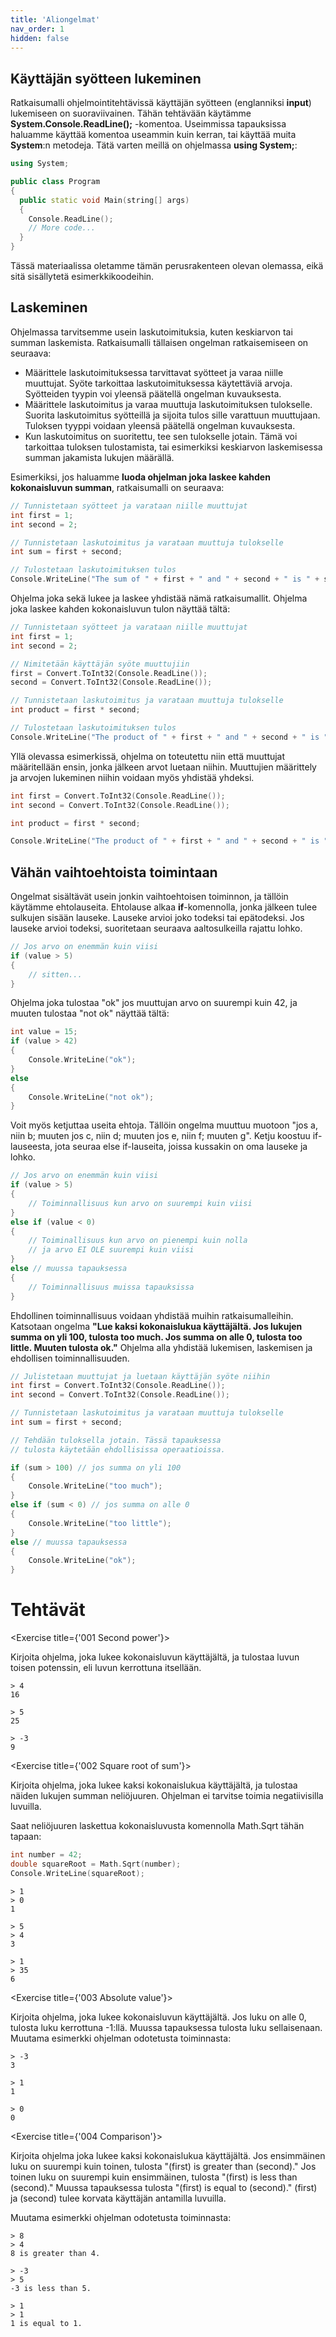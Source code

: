 ```yaml
---
title: 'Aliongelmat'
nav_order: 1
hidden: false
---
```


## Käyttäjän syötteen lukeminen

Ratkaisumalli ohjelmointitehtävissä käyttäjän syötteen (englanniksi **input**) lukemiseen on suoraviivainen. Tähän tehtävään käytämme **System.Console.ReadLine();** -komentoa. Useimmissa tapauksissa haluamme käyttää komentoa useammin kuin kerran, tai käyttää muita **System**:n metodeja. Tätä varten meillä on ohjelmassa **using System;**:

```cpp
using System;

public class Program
{
  public static void Main(string[] args)
  {
    Console.ReadLine();
    // More code...
  }
}

```

Tässä materiaalissa oletamme tämän perusrakenteen olevan olemassa, eikä sitä sisällytetä esimerkkikoodeihin.

## Laskeminen

Ohjelmassa tarvitsemme usein laskutoimituksia, kuten keskiarvon tai summan laskemista. Ratkaisumalli tällaisen ongelman ratkaisemiseen on seuraava:

- Määrittele laskutoimituksessa tarvittavat syötteet ja varaa niille muuttujat. Syöte tarkoittaa laskutoimituksessa käytettäviä arvoja. Syötteiden tyypin voi yleensä päätellä ongelman kuvauksesta.
- Määrittele laskutoimitus ja varaa muuttuja laskutoimituksen tulokselle. Suorita laskutoimitus syötteillä ja sijoita tulos sille varattuun muuttujaan. Tuloksen tyyppi voidaan yleensä päätellä ongelman kuvauksesta.  
- Kun laskutoimitus on suoritettu, tee sen tulokselle jotain. Tämä voi tarkoittaa tuloksen tulostamista, tai esimerkiksi keskiarvon laskemisessa summan jakamista lukujen määrällä.

Esimerkiksi, jos haluamme **luoda ohjelman joka laskee kahden kokonaisluvun summan**, ratkaisumalli on seuraava:


```cpp
// Tunnistetaan syötteet ja varataan niille muuttujat
int first = 1;
int second = 2;

// Tunnistetaan laskutoimitus ja varataan muuttuja tulokselle
int sum = first + second;

// Tulostetaan laskutoimituksen tulos
Console.WriteLine("The sum of " + first + " and " + second + " is " + sum);
```

Ohjelma joka sekä lukee ja laskee yhdistää nämä ratkaisumallit. Ohjelma joka laskee kahden kokonaisluvun tulon näyttää tältä:


```cpp
// Tunnistetaan syötteet ja varataan niille muuttujat
int first = 1;
int second = 2;

// Nimitetään käyttäjän syöte muuttujiin
first = Convert.ToInt32(Console.ReadLine());
second = Convert.ToInt32(Console.ReadLine());

// Tunnistetaan laskutoimitus ja varataan muuttuja tulokselle
int product = first * second;

// Tulostetaan laskutoimituksen tulos
Console.WriteLine("The product of " + first + " and " + second + " is " + product);
```
Yllä olevassa esimerkissä, ohjelma on toteutettu niin että muuttujat määritellään ensin, jonka jälkeen arvot luetaan niihin. Muuttujien määrittely ja arvojen lukeminen niihin voidaan myös yhdistää yhdeksi.

```cpp
int first = Convert.ToInt32(Console.ReadLine());
int second = Convert.ToInt32(Console.ReadLine());

int product = first * second;

Console.WriteLine("The product of " + first + " and " + second + " is " + product);

```

## Vähän vaihtoehtoista toimintaan

Ongelmat sisältävät usein jonkin vaihtoehtoisen toiminnon, ja tällöin käytämme ehtolauseita. Ehtolause alkaa **if**-komennolla, jonka jälkeen tulee sulkujen sisään lauseke. Lauseke arvioi joko todeksi tai epätodeksi. Jos lauseke arvioi todeksi, suoritetaan seuraava aaltosulkeilla rajattu lohko.


```cpp
// Jos arvo on enemmän kuin viisi
if (value > 5)
{
    // sitten...
}
```

Ohjelma joka tulostaa "ok" jos muuttujan arvo on suurempi kuin 42, ja muuten tulostaa "not ok" näyttää tältä:

```cpp
int value = 15;
if (value > 42)
{
    Console.WriteLine("ok");
}
else
{
    Console.WriteLine("not ok");
}
```

Voit myös ketjuttaa useita ehtoja. Tällöin ongelma muuttuu muotoon "jos a, niin b; muuten jos c, niin d; muuten jos e, niin f; muuten g". Ketju koostuu if-lauseesta, jota seuraa else if-lauseita, joissa kussakin on oma lauseke ja lohko.


```cpp
// Jos arvo on enemmän kuin viisi
if (value > 5)
{
    // Toiminnallisuus kun arvo on suurempi kuin viisi
}
else if (value < 0)
{
    // Toiminallisuus kun arvo on pienempi kuin nolla
    // ja arvo EI OLE suurempi kuin viisi
}
else // muussa tapauksessa
{
    // Toiminnallisuus muissa tapauksissa
}
```

Ehdollinen toiminnallisuus voidaan yhdistää muihin ratkaisumalleihin. Katsotaan ongelma **"Lue kaksi kokonaislukua käyttäjältä. Jos lukujen summa on yli 100, tulosta too much. Jos summa on alle 0, tulosta too little. Muuten tulosta ok."** Ohjelma alla yhdistää lukemisen, laskemisen ja ehdollisen toiminnallisuuden.


```cpp
// Julistetaan muuttujat ja luetaan käyttäjän syöte niihin
int first = Convert.ToInt32(Console.ReadLine());
int second = Convert.ToInt32(Console.ReadLine());

// Tunnistetaan laskutoimitus ja varataan muuttuja tulokselle
int sum = first + second;

// Tehdään tuloksella jotain. Tässä tapauksessa
// tulosta käytetään ehdollisissa operaatioissa.

if (sum > 100) // jos summa on yli 100
{
    Console.WriteLine("too much");
}
else if (sum < 0) // jos summa on alle 0
{
    Console.WriteLine("too little");
}
else // muussa tapauksessa
{
    Console.WriteLine("ok");
}
```

# Tehtävät

<Exercise title={'001 Second power'}>

Kirjoita ohjelma, joka lukee kokonaisluvun käyttäjältä, ja tulostaa luvun toisen potenssin, eli luvun kerrottuna itsellään.

```console
> 4
16
```

```console
> 5
25
```

```console
> -3
9
```

</Exercise>

<Exercise title={'002 Square root of sum'}>

Kirjoita ohjelma, joka lukee kaksi kokonaislukua käyttäjältä, ja tulostaa näiden lukujen summan neliöjuuren. Ohjelman ei tarvitse toimia negatiivisilla luvuilla.

Saat neliöjuuren laskettua kokonaisluvusta komennolla Math.Sqrt tähän tapaan:

```cpp
int number = 42;
double squareRoot = Math.Sqrt(number);
Console.WriteLine(squareRoot);
```

```console
> 1 
> 0 
1
```

```console
> 5 
> 4 
3
```

```console
> 1 
> 35 
6
```

</Exercise>

<Exercise title={'003 Absolute value'}>

Kirjoita ohjelma, joka lukee kokonaisluvun käyttäjältä. Jos luku on alle 0, tulosta luku kerrottuna -1:llä. Muussa tapauksessa tulosta luku sellaisenaan. Muutama esimerkki ohjelman odotetusta toiminnasta:

```console
> -3
3
```

```console
> 1
1
```

```console
> 0
0
```

</Exercise>

<Exercise title={'004 Comparison'}>

Kirjoita ohjelma joka lukee kaksi kokonaislukua käyttäjältä. Jos ensimmäinen luku on suurempi kuin toinen, tulosta "(first) is greater than (second)." Jos toinen luku on suurempi kuin ensimmäinen, tulosta "(first) is less than (second)." Muussa tapauksessa tulosta "(first) is equal to (second)." (first) ja (second) tulee korvata käyttäjän antamilla luvuilla.

Muutama esimerkki ohjelman odotetusta toiminnasta:

```console
> 8 
> 4 
8 is greater than 4.
```

```console
> -3 
> 5 
-3 is less than 5.
```

```console
> 1 
> 1 
1 is equal to 1.
```

</Exercise>

